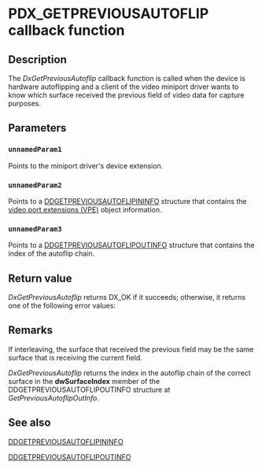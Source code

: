 # PDX_GETPREVIOUSAUTOFLIP callback function

## Description

The *DxGetPreviousAutoflip* callback function is called when the device is hardware autoflipping and a client of the video miniport driver wants to know which surface received the previous field of video data for capture purposes.

## Parameters

### `unnamedParam1`
Points to the miniport driver's device extension.

### `unnamedParam2`
Points to a [DDGETPREVIOUSAUTOFLIPININFO](https://learn.microsoft.com/windows/desktop/api/dxmini/ns-dxmini-ddgetpreviousautoflipininfo) structure that contains the [video port extensions (VPE)](https://learn.microsoft.com/windows-hardware/drivers/) object information.

### `unnamedParam3`
Points to a [DDGETPREVIOUSAUTOFLIPOUTINFO](https://learn.microsoft.com/windows/desktop/api/dxmini/ns-dxmini-ddgetpreviousautoflipoutinfo) structure that contains the index of the autoflip chain.

## Return value

*DxGetPreviousAutoflip* returns DX_OK if it succeeds; otherwise, it returns one of the following error values:

## Remarks

If interleaving, the surface that received the previous field may be the same surface that is receiving the current field.

*DxGetPreviousAutoflip* returns the index in the autoflip chain of the correct surface in the **dwSurfaceIndex** member of the DDGETPREVIOUSAUTOFLIPOUTINFO structure at *GetPreviousAutoflipOutInfo*.

## See also

[DDGETPREVIOUSAUTOFLIPININFO](https://learn.microsoft.com/windows/desktop/api/dxmini/ns-dxmini-ddgetpreviousautoflipininfo)

[DDGETPREVIOUSAUTOFLIPOUTINFO](https://learn.microsoft.com/windows/desktop/api/dxmini/ns-dxmini-ddgetpreviousautoflipoutinfo)